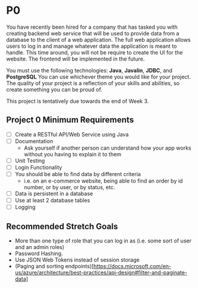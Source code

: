 # P0

You have recently been hired for a company that has tasked you with creating backend web service that will be used to provide data from a database to the client of a web application. The full web application allows users to log in and manage whatever data the application is meant to handle. This time around, you will not be require to create the UI for the website. The frontend will be implemented in the future.

You must use the following technologies: **Java**, **Javalin**, **JDBC**, and **PostgreSQL** You can use whichever theme you would like for your project. The quality of your project is a reflection of your skills and abilities, so create something you can be proud of. 

This project is tentatively due towards the end of Week 3.

## Project 0 Minimum Requirements
- [ ] Create a RESTful API/Web Service using Java
- [ ] Documentation
    - Ask yourself if another person can understand how your app works without you having to explain it to them
- [ ] Unit Testing
- [ ] Login Functionality
- [ ] You should be able to find data by different criteria
    - i.e. on an e-commerce website, being able to find an order by id number, or by user, or by status, etc.
- [ ] Data is persistent in a database
- [ ] Use at least 2 database tables
- [ ] Logging

## Recommended Stretch Goals
- More than one type of role that you can log in as (i.e. some sort of user and an admin roles)
- Password Hashing.
- Use JSON Web Tokens instead of session storage
- (Paging and sorting endpoints)[https://docs.microsoft.com/en-us/azure/architecture/best-practices/api-design#filter-and-paginate-data]
